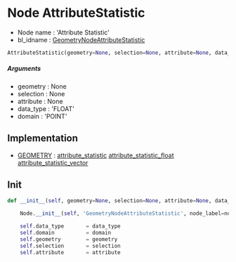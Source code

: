 # Node AttributeStatistic

- Node name : 'Attribute Statistic'
- bl_idname : [GeometryNodeAttributeStatistic](https://docs.blender.org/api/current/bpy.types.GeometryNodeAttributeStatistic.html)


``` python
AttributeStatistic(geometry=None, selection=None, attribute=None, data_type='FLOAT', domain='POINT', node_label=None, node_color=None)
```
##### Arguments

- geometry : None
- selection : None
- attribute : None
- data_type : 'FLOAT'
- domain : 'POINT'

## Implementation

- [GEOMETRY](/docs/GeoNodes/socket_GEOMETRY.md) : [attribute_statistic](/docs/GeoNodes/socket_GEOMETRY.md#attribute_statistic) [attribute_statistic_float](/docs/GeoNodes/socket_GEOMETRY.md#attribute_statistic_float) [attribute_statistic_vector](/docs/GeoNodes/socket_GEOMETRY.md#attribute_statistic_vector)

## Init

``` python
def __init__(self, geometry=None, selection=None, attribute=None, data_type='FLOAT', domain='POINT', node_label=None, node_color=None):

    Node.__init__(self, 'GeometryNodeAttributeStatistic', node_label=node_label, node_color=node_color)

    self.data_type       = data_type
    self.domain          = domain
    self.geometry        = geometry
    self.selection       = selection
    self.attribute       = attribute
```
